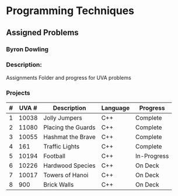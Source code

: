 # Programming Techniques 
## Assigned Problems
### Byron Dowling
### Description:
Assignments Folder and progress for UVA problems

### Projects

|   #   | UVA #   | Description          | Language | Progress    |
| :---: | --------| -------------------  | -------- | ----------- |
|   1   | 10038   | Jolly Jumpers        |   C++    |  Complete   |
|   2   | 11080   | Placing the Guards   |   C++    |  Complete   |
|   3   | 10055   | Hashmat the Brave    |   C++    |  Complete   |
|   4   | 161     | Traffic Lights       |   C++    |  Complete   |
|   5   | 10194   | Football             |   C++    | In-Progress |
|   6   | 10226   | Hardwood Species     |   C++    |   On Deck   |
|   7   | 10017   | Towers of Hanoi      |   C++    |   On Deck   |
|   8   | 900     | Brick Walls          |   C++    |   On Deck   |


